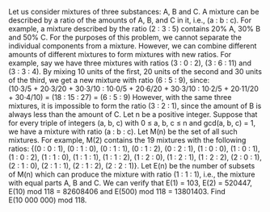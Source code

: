 
Let us consider mixtures of three substances: A, B and C. A mixture can be described by a ratio of the amounts of A, B, and C in it, i.e., (a&#160;:&#160;b&#160;:&#160;c). For example, a mixture described by the ratio (2&#160;:&#160;3&#160;:&#160;5) contains 20% A, 30% B and 50% C.
For the purposes of this problem, we cannot separate the individual components from a mixture. However, we can combine different amounts of different mixtures to form mixtures with new ratios.
For example, say we have three mixtures with ratios (3&#160;:&#160;0&#160;:&#160;2), (3&#160;:&#160;6&#160;:&#160;11) and (3&#160;:&#160;3&#160;:&#160;4). By mixing 10 units of the first, 20 units of the second and 30 units of the third, we get a new mixture with ratio (6&#160;:&#160;5&#160;:&#160;9), since:
(10&#183;3/5&#160;+&#160;20&#183;3/20&#160;+&#160;30&#183;3/10&#160;:&#160;10&#183;0/5&#160;+&#160;20&#183;6/20&#160;+&#160;30&#183;3/10&#160;:&#160;10&#183;2/5&#160;+&#160;20&#183;11/20&#160;+&#160;30&#183;4/10)
= (18&#160;:&#160;15&#160;:&#160;27) = (6&#160;:&#160;5&#160;:&#160;9)
However, with the same three mixtures, it is impossible to form the ratio (3&#160;:&#160;2&#160;:&#160;1), since the amount of B is always less than the amount of C.
Let n be a positive integer. Suppose that for every triple of integers (a, b, c) with 0 &#8804; a, b, c &#8804; n and gcd(a, b, c) = 1, we have a mixture with ratio (a&#160;:&#160;b&#160;:&#160;c). Let M(n) be the set of all such mixtures.
For example, M(2) contains the 19 mixtures with the following ratios:
{(0&#160;:&#160;0&#160;:&#160;1), (0&#160;:&#160;1&#160;:&#160;0), (0&#160;:&#160;1&#160;:&#160;1), (0&#160;:&#160;1&#160;:&#160;2), (0&#160;:&#160;2&#160;:&#160;1), 
(1&#160;:&#160;0&#160;:&#160;0), (1&#160;:&#160;0&#160;:&#160;1), (1&#160;:&#160;0&#160;:&#160;2), (1&#160;:&#160;1&#160;:&#160;0), (1&#160;:&#160;1&#160;:&#160;1), 
(1&#160;:&#160;1&#160;:&#160;2), (1&#160;:&#160;2&#160;:&#160;0), (1&#160;:&#160;2&#160;:&#160;1), (1&#160;:&#160;2&#160;:&#160;2), (2&#160;:&#160;0&#160;:&#160;1), 
(2&#160;:&#160;1&#160;:&#160;0), (2&#160;:&#160;1&#160;:&#160;1), (2&#160;:&#160;1&#160;:&#160;2), (2&#160;:&#160;2&#160;:&#160;1)}.
Let E(n) be the number of subsets of M(n) which can produce the mixture with ratio (1 : 1 : 1), i.e., the mixture with equal parts A, B and C. 
We can verify that E(1) = 103, E(2) = 520447, E(10)&#160;mod&#160;118 = 82608406 and E(500)&#160;mod&#160;118 = 13801403.
Find E(10&#160;000&#160;000)&#160;mod&#160;118.
